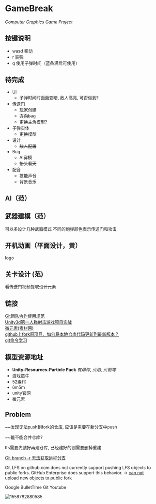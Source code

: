 # GameBreak 
*Computer Graphics Game Project*

## 按键说明

- wasd 移动
- r    装弹
- q    使用子弹时间（蓝条满后可使用）


## 待完成

- UI
  - 子弹时间时画面变暗, 敌人高亮, 可否做到?
- 传送门
  - 玩家创建
  - ~~方向bug~~
  - 更换主角模型?
- 子弹实体
  - 更换模型
- 设计
  - ~~敌人配置~~
- Bug
  - AI穿模
  - ~~抬头看天~~
- 配音
  - 技能声音
  - 背景音乐



##  AI（范）

    
##  武器建模（范）
可以多设计几种武器模式
不同的炮弹颜色表示传送门和攻击
    
##  开机动画（平面设计，黄）
logo
    
##  关卡设计 (范)
~~看传送门视频提取设计元素~~
    
## 链接
[Git团队协作使用规范](https://blog.csdn.net/u011077672/article/details/78819324)  
[Unity3d第一人称射击游戏项目实战](https://www.bilibili.com/video/av37116509?from=search&seid=13139258492896819105)  
[微元素(素材网)](https://www.element3ds.com/)  
[github上fork原项目，如何将本地仓库代码更新到最新版本？](https://www.cnblogs.com/eyunhua/p/8463200.html)  
[git命令学习](https://git-scm.com/book/zh/v1/%E8%B5%B7%E6%AD%A5)  
## 模型资源地址
- **Unity-Resources-Particle Pack** *有爆炸, 火焰, 火箭等*
- 游戏蛮牛
- 52素材
- 6m5m
- unity官网
- 微元素


## Problem

~~发现无法push到fork的仓库, 应该是需要在新分支中push

~~能不能合并仓库?



lfs需要先装好再建仓库, 已经建好的则需要删掉重建

[Git branch -r 无法获取远程分支](https://www.cnblogs.com/leodaxin/p/8569061.html)

Git LFS on github.com does not currently support pushing LFS objects to public forks. GitHub Enterprise does support this behavior. -> [can not upload new objects to public fork](https://github.com/git-lfs/git-lfs/issues/1906)





Google BulletTIme Git Youtube

![1558782880585](C:\Users\Hasee\AppData\Roaming\Typora\typora-user-images\1558782880585.png)



